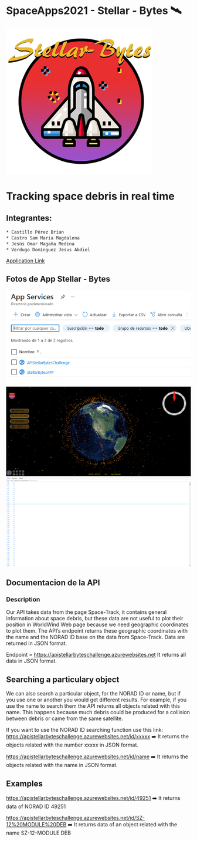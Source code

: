 # SpaceApps2021 -  Stellar - Bytes 🛰 
<img src="https://github.com/omar17md/SpaceApps2021/blob/3d0b8dff8ecc7519e090fd67fc44444826ab82d9/img/logos/Logo_bebe.png">

# Tracking space debris in real time


## Integrantes:

    * Castillo Pérez Brian
    * Castro Sam Maria Magdalena
    * Jesús Omar Magaña Medina
    * Verdugo Domínguez Jesus Abdiel

[Application Link](https://stellarbytesapp.azurewebsites.net/) 

## Fotos de App Stellar - Bytes
<img src="https://github.com/omar17md/SpaceApps2021/blob/main/img/fotoApp/azureportal.png">
<img src="https://github.com/omar17md/SpaceApps2021/blob/main/img/fotoApp/app.png">
<img src="https://github.com/omar17md/SpaceApps2021/blob/main/img/fotoApp/jsondata.png">



## Documentacion de la API

### Description
Our API takes data from the page Space-Track, it contains general information about space debris, but these data are not useful to plot their position in WorldWind Web page because we need geographic coordinates to plot them. The API’s endpoint returns these geographic coordinates with the name and the NORAD ID base on the data from Space-Track. Data are returned in JSON format.

Endpoint =  https://apistellarbyteschallenge.azurewebsites.net It returns all data in JSON format.

## Searching a particulary object
We can also search a particular object, for the NORAD ID or name, but if you use one or another you would get different results. For example, if you use the name to search them the API returns all objects related with this name. This happens because much debris could be produced for a collision between debris or came from the same satellite.

If you want to use the NORAD ID searching function use this link:
https://apistellarbyteschallenge.azurewebsites.net/id/xxxxx ➡️ It returns the objects related with the number xxxxx in JSON format.

https://apistellarbyteschallenge.azurewebsites.net/id/name ➡️  It returns the objects related with the name in JSON format.


## Examples
https://apistellarbyteschallenge.azurewebsites.net/id/49251 ➡️ It returns data of NORAD ID 49251

https://apistellarbyteschallenge.azurewebsites.net/id/SZ-12%20MODULE%20DEB ➡️ It returns data of an object related with the name SZ-12-MODULE DEB
 
